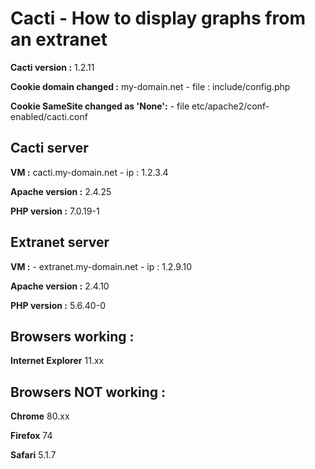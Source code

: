 # Cacti - How to display graphs from an extranet

**Cacti version :** 1.2.11

**Cookie domain changed :** my-domain.net - file : include/config.php

**Cookie SameSite changed as 'None':** - file etc/apache2/conf-enabled/cacti.conf

## **Cacti server** 

**VM :** cacti.my-domain.net - ip : 1.2.3.4

**Apache version :** 2.4.25

**PHP version :** 7.0.19-1

## **Extranet server**

**VM :** - extranet.my-domain.net - ip : 1.2.9.10

**Apache version :** 2.4.10

**PHP version :** 5.6.40-0


## **Browsers working :**

**Internet Explorer** 11.xx

## **Browsers NOT working :**

**Chrome** 80.xx

**Firefox** 74

**Safari** 5.1.7
